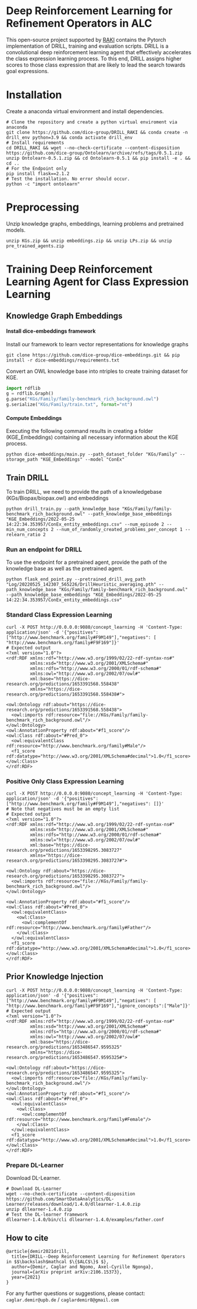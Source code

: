 # Deep Reinforcement Learning for Refinement Operators in ALC

This open-source project supported by [RAKI](https://raki-projekt.de/)  contains the Pytorch implementation of DRILL, training and evaluation scripts.
DRILL is a convolutional deep reinforcement learning agent that effectively accelerates the class expression learning process.
To this end, DRILL assigns higher scores to those class expression that are likely to lead the search towards goal expressions.

# Installation
Create a anaconda virtual environment and install dependencies.
```
# Clone the repository and create a python virtual enviroment via anaconda
git clone https://github.com/dice-group/DRILL_RAKI && conda create -n drill_env python=3.9 && conda activate drill_env
# Install requirements
cd DRILL_RAKI && wget --no-check-certificate --content-disposition https://github.com/dice-group/Ontolearn/archive/refs/tags/0.5.1.zip
unzip Ontolearn-0.5.1.zip && cd Ontolearn-0.5.1 && pip install -e . && cd ..
# For the Endpoint only
pip install flask==2.1.2
# Test the installation. No error should occur.
python -c "import ontolearn"
```
# Preprocessing 
Unzip knowledge graphs, embeddings, learning problems and pretrained models.
```
unzip KGs.zip && unzip embeddings.zip && unzip LPs.zip && unzip pre_trained_agents.zip
```
# Training Deep Reinforcement Learning Agent for Class Expression Learning
## Knowledge Graph Embeddings
#### Install dice-embeddings framework
Install our framework to learn vector representations for knowledge graphs
```
git clone https://github.com/dice-group/dice-embeddings.git && pip install -r dice-embeddings/requirements.txt
```
Convert an OWL knowledge base into ntriples to create training dataset for KGE.
```python
import rdflib
g = rdflib.Graph()
g.parse("KGs/Family/family-benchmark_rich_background.owl")
g.serialize("KGs/Family/train.txt", format="nt")
```
#### Compute Embeddings
Executing the following command results in creating a folder (KGE_Embeddings) containing all necessary information about the KGE process.
```
python dice-embeddings/main.py --path_dataset_folder "KGs/Family" --storage_path "KGE_Embeddings" --model "ConEx"
```
## Train DRILL
To train DRILL, we need to provide the path of a knowledgebase (KGs/Biopax/biopax.owl) and embeddings
```
python drill_train.py --path_knowledge_base "KGs/Family/family-benchmark_rich_background.owl" --path_knowledge_base_embeddings "KGE_Embeddings/2022-05-25 14:22:34.353957/ConEx_entity_embeddings.csv" --num_episode 2 --min_num_concepts 2 --num_of_randomly_created_problems_per_concept 1 --relearn_ratio 2
```

### Run an endpoint for DRILL
To use the endpoint for a pretrained agent, provide the path of the knowledge base as well as the pretrained agent.
```
python flask_end_point.py --pretrained_drill_avg_path "Log/20220525_142307_565226/DrillHeuristic_averaging.pth" --path_knowledge_base "KGs/Family/family-benchmark_rich_background.owl" --path_knowledge_base_embeddings "KGE_Embeddings/2022-05-25 14:22:34.353957/ConEx_entity_embeddings.csv"
```
### Standard Class Expression Learning
```
curl -X POST http://0.0.0.0:9080/concept_learning -H 'Content-Type: application/json' -d '{"positives": ["http://www.benchmark.org/family#F9M149"],"negatives": [ "http://www.benchmark.org/family#F9F169"]}'
# Expected output
<?xml version="1.0"?>
<rdf:RDF xmlns:rdf="http://www.w3.org/1999/02/22-rdf-syntax-ns#"
         xmlns:xsd="http://www.w3.org/2001/XMLSchema#"
         xmlns:rdfs="http://www.w3.org/2000/01/rdf-schema#"
         xmlns:owl="http://www.w3.org/2002/07/owl#"
         xml:base="https://dice-research.org/predictions/1653391568.558438"
         xmlns="https://dice-research.org/predictions/1653391568.558438#">

<owl:Ontology rdf:about="https://dice-research.org/predictions/1653391568.558438">
  <owl:imports rdf:resource="file://KGs/Family/family-benchmark_rich_background.owl"/>
</owl:Ontology>
<owl:AnnotationProperty rdf:about="#f1_score"/>
<owl:Class rdf:about="#Pred_0">
  <owl:equivalentClass rdf:resource="http://www.benchmark.org/family#Male"/>
  <f1_score rdf:datatype="http://www.w3.org/2001/XMLSchema#decimal">1.0</f1_score>
</owl:Class>
</rdf:RDF>
```
### Positive Only Class Expression Learning
```
curl -X POST http://0.0.0.0:9080/concept_learning -H 'Content-Type: application/json' -d '{"positives": ["http://www.benchmark.org/family#F9M149"],"negatives": []}'
# Note that negatives must be an empty list 
# Expected output
<?xml version="1.0"?>
<rdf:RDF xmlns:rdf="http://www.w3.org/1999/02/22-rdf-syntax-ns#"
         xmlns:xsd="http://www.w3.org/2001/XMLSchema#"
         xmlns:rdfs="http://www.w3.org/2000/01/rdf-schema#"
         xmlns:owl="http://www.w3.org/2002/07/owl#"
         xml:base="https://dice-research.org/predictions/1653398295.3083727"
         xmlns="https://dice-research.org/predictions/1653398295.3083727#">

<owl:Ontology rdf:about="https://dice-research.org/predictions/1653398295.3083727">
  <owl:imports rdf:resource="file://KGs/Family/family-benchmark_rich_background.owl"/>
</owl:Ontology>

<owl:AnnotationProperty rdf:about="#f1_score"/>
<owl:Class rdf:about="#Pred_0">
  <owl:equivalentClass>
    <owl:Class>
      <owl:complementOf rdf:resource="http://www.benchmark.org/family#Father"/>
    </owl:Class>
  </owl:equivalentClass>
  <f1_score rdf:datatype="http://www.w3.org/2001/XMLSchema#decimal">1.0</f1_score>
</owl:Class>
</rdf:RDF>
```
## Prior Knowledge Injection
```
curl -X POST http://0.0.0.0:9080/concept_learning -H 'Content-Type: application/json' -d '{"positives": ["http://www.benchmark.org/family#F9M149"],"negatives": [ "http://www.benchmark.org/family#F9F169"],"ignore_concepts":["Male"]}'
# Expected output
<?xml version="1.0"?>
<rdf:RDF xmlns:rdf="http://www.w3.org/1999/02/22-rdf-syntax-ns#"
         xmlns:xsd="http://www.w3.org/2001/XMLSchema#"
         xmlns:rdfs="http://www.w3.org/2000/01/rdf-schema#"
         xmlns:owl="http://www.w3.org/2002/07/owl#"
         xml:base="https://dice-research.org/predictions/1653486547.9595325"
         xmlns="https://dice-research.org/predictions/1653486547.9595325#">

<owl:Ontology rdf:about="https://dice-research.org/predictions/1653486547.9595325">
  <owl:imports rdf:resource="file://KGs/Family/family-benchmark_rich_background.owl"/>
</owl:Ontology>
<owl:AnnotationProperty rdf:about="#f1_score"/>
<owl:Class rdf:about="#Pred_0">
  <owl:equivalentClass>
    <owl:Class>
      <owl:complementOf rdf:resource="http://www.benchmark.org/family#Female"/>
    </owl:Class>
  </owl:equivalentClass>
  <f1_score rdf:datatype="http://www.w3.org/2001/XMLSchema#decimal">1.0</f1_score>
</owl:Class>
</rdf:RDF>
```
### Prepare DL-Learner
Download DL-Learner.
```
# Download DL-Learner
wget --no-check-certificate --content-disposition https://github.com/SmartDataAnalytics/DL-Learner/releases/download/1.4.0/dllearner-1.4.0.zip
unzip dllearner-1.4.0.zip
# Test the DL-learner framework
dllearner-1.4.0/bin/cli dllearner-1.4.0/examples/father.conf
```

## How to cite
```
@article{demir2021drill,
  title={DRILL--Deep Reinforcement Learning for Refinement Operators in $$\backslash$mathcal $\{$ALC$\}$ $},
  author={Demir, Caglar and Ngomo, Axel-Cyrille Ngonga},
  journal={arXiv preprint arXiv:2106.15373},
  year={2021}
}
```

For any further questions or suggestions, please contact:  ```caglar.demir@upb.de``` / ```caglardemir8@gmail.com```
